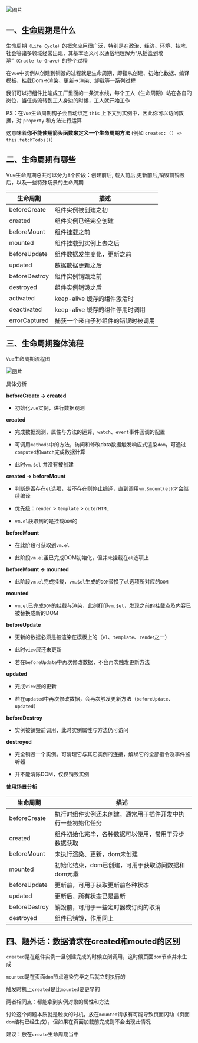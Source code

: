 ![图片](https://img-blog.csdnimg.cn/img_convert/39ab9b2ce5efe8f4a0790580bac184ab.png)

## 一、[生命周期](https://so.csdn.net/so/search?q=%E7%94%9F%E5%91%BD%E5%91%A8%E6%9C%9F&spm=1001.2101.3001.7020)是什么

生命周期`（Life Cycle）`的概念应用很广泛，特别是在政治、经济、环境、技术、社会等诸多领域经常出现，其基本涵义可以通俗地理解为“从摇篮到坟墓”`（Cradle-to-Grave）`的整个过程

在`Vue`中实例从创建到销毁的过程就是生命周期，即指从创建、初始化数据、编译模板、挂载Dom→渲染、更新→渲染、卸载等一系列过程

我们可以把组件比喻成工厂里面的一条流水线，每个工人（生命周期）站在各自的岗位，当任务流转到工人身边的时候，工人就开始工作

PS：在`Vue`生命周期钩子会自动绑定 `this` 上下文到实例中，因此你可以访问数据，对 `property` 和方法进行运算

这意味着**你不能使用箭头函数来定义一个生命周期方法** (例如 `created: () => this.fetchTodos()`)

## 二、生命周期有哪些

Vue生命周期总共可以分为8个阶段：创建前后, 载入前后,更新前后,销毁前销毁后，以及一些特殊场景的生命周期

| 生命周期 | 描述 |
| --- | --- |
| beforeCreate | 组件实例被创建之初 |
| created | 组件实例已经完全创建 |
| beforeMount | 组件挂载之前 |
| mounted | 组件挂载到实例上去之后 |
| beforeUpdate | 组件数据发生变化，更新之前 |
| updated | 数据数据更新之后 |
| beforeDestroy | 组件实例销毁之前 |
| destroyed | 组件实例销毁之后 |
| activated | keep-alive 缓存的组件激活时 |
| deactivated | keep-alive 缓存的组件停用时调用 |
| errorCaptured | 捕获一个来自子孙组件的错误时被调用 |

## 三、生命周期整体流程

`Vue`生命周期流程图

![图片](https://img-blog.csdnimg.cn/img_convert/238e175444231018f373593cdcfea224.png)

具体分析

**beforeCreate -> created**

-   初始化`vue`实例，进行数据观测
    

**created**

-   完成数据观测，属性与方法的运算，`watch`、`event`事件回调的配置
    
-   可调用`methods`中的方法，访问和修改data数据触发响应式渲染`dom`，可通过`computed`和`watch`完成数据计算
    
-   此时`vm.$el` 并没有被创建
    

**created -> beforeMount**

-   判断是否存在`el`选项，若不存在则停止编译，直到调用`vm.$mount(el)`才会继续编译
    
-   优先级：`render` > `template` > `outerHTML`
    
-   `vm.el`获取到的是挂载`DOM`的
    

**beforeMount**

-   在此阶段可获取到`vm.el`
    
-   此阶段`vm.el`虽已完成DOM初始化，但并未挂载在`el`选项上
    

**beforeMount -> mounted**

-   此阶段`vm.el`完成挂载，`vm.$el`生成的`DOM`替换了`el`选项所对应的`DOM`
    

**mounted**

-   `vm.el`已完成`DOM`的挂载与渲染，此刻打印`vm.$el`，发现之前的挂载点及内容已被替换成新的DOM
    

**beforeUpdate**

-   更新的数据必须是被渲染在模板上的（`el`、`template`、`rende`r之一）
    
-   此时`view`层还未更新
    
-   若在`beforeUpdate`中再次修改数据，不会再次触发更新方法
    

**updated**

-   完成`view`层的更新
    
-   若在`updated`中再次修改数据，会再次触发更新方法（`beforeUpdate`、`updated`）
    

**beforeDestroy**

-   实例被销毁前调用，此时实例属性与方法仍可访问
    

**destroyed**

-   完全销毁一个实例。可清理它与其它实例的连接，解绑它的全部指令及事件监听器
    
-   并不能清除DOM，仅仅销毁实例
    

**使用场景分析**

| 生命周期 | 描述 |
| --- | --- |
| beforeCreate | 执行时组件实例还未创建，通常用于插件开发中执行一些初始化任务 |
| created | 组件初始化完毕，各种数据可以使用，常用于异步数据获取 |
| beforeMount | 未执行渲染、更新，dom未创建 |
| mounted | 初始化结束，dom已创建，可用于获取访问数据和dom元素 |
| beforeUpdate | 更新前，可用于获取更新前各种状态 |
| updated | 更新后，所有状态已是最新 |
| beforeDestroy | 销毁前，可用于一些定时器或订阅的取消 |
| destroyed | 组件已销毁，作用同上 |

## 四、题外话：数据请求在created和mouted的区别

`created`是在组件实例一旦创建完成的时候立刻调用，这时候页面`dom`节点并未生成

`mounted`是在页面`dom`节点渲染完毕之后就立刻执行的

触发时机上`created`是比`mounted`要更早的

两者相同点：都能拿到实例对象的属性和方法

讨论这个问题本质就是触发的时机，放在`mounted`请求有可能导致页面闪动（页面`dom`结构已经生成），但如果在页面加载前完成则不会出现此情况

建议：放在`create`生命周期当中
